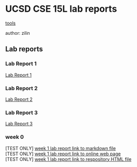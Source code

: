 # UCSD CSE 15L lab reports
[tools](Drafts\construction_site.html)

author: zilin

## Lab reports
### Lab Report 1
[Lab Report 1](https://kiminus.github.io/cse15l-lab-reports/Lab_Report_1/lab-report-1)

### Lab Report 2
[Lab Report 2](https://kiminus.github.io/cse15l-lab-reports/Lab_Report_2/Lab_Report_2)


### Lab Report 3
[Lab Report 3](https://kiminus.github.io/cse15l-lab-reports/Lab_Report_3/Lab_Report_3)

### week 0
[TEST ONLY] [week 1 lab report link to markdown file](lab-report-week1.md)    
[TEST ONLY] [week 1 lab report link to online web page](https://kiminus.github.io/cse15l-lab-reports/lab-report-week1)   
[TEST ONLY] [week 1 lab report link to respository HTML file](lab-report-week1.html)
